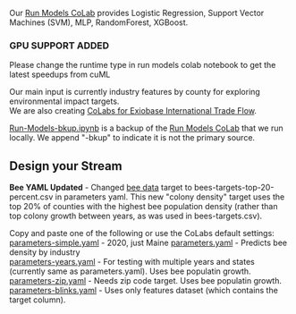 Our [Run Models CoLab](input/industries) provides Logistic Regression, Support Vector Machines (SVM), MLP, RandomForest, XGBoost.

### GPU SUPPORT ADDED
Please change the runtime type in run models colab notebook to get the latest speedups from cuML

Our main input is currently industry features by county for exploring environmental impact targets.  
We are also creating [CoLabs for Exiobase International Trade Flow](https://model.earth/profile/trade).


[Run-Models-bkup.ipynb](https://github.com/ModelEarth/realitystream/tree/main/models) is a backup of the [Run Models CoLab](https://colab.research.google.com/drive/1zu0WcCiIJ5X3iN1Hd1KSW4dGn0JuodB8?usp=sharing) that we run locally. We append "-bkup" to indicate it is not the primary source.

<h2>Design your Stream</h2>

**Bee YAML Updated** - Changed [bee data](input/bees) target to bees-targets-top-20-percent.csv in parameters yaml. This new "colony density" target uses the top 20% of counties with the highest bee population density (rather than top colony growth between years, as was used in bees-targets.csv).

<!--
Density file: bees-targets-top-20-percent.csv. Shashank worked from bees-population-usda.csv
(We previously used growth over time with the file bees-targets.csv)
-->

Copy and paste one of the following or use the CoLabs default settings:
[parameters-simple.yaml](https://raw.githubusercontent.com/ModelEarth/realitystream/main/parameters/parameters-simple.yaml) - 2020, just Maine
[parameters.yaml](https://raw.githubusercontent.com/ModelEarth/realitystream/main/parameters/parameters.yaml) - Predicts bee density by industry  
[parameters-years.yaml](https://raw.githubusercontent.com/ModelEarth/realitystream/main/parameters/parameters-years.yaml) - For testing with multiple years and states (currently same as parameters.yaml).  Uses bee populatin growth.
[parameters-zip.yaml](https://raw.githubusercontent.com/ModelEarth/realitystream/main/parameters/parameters-zip.yaml) - Needs zip code target. Uses bee populatin growth.  
[parameters-blinks.yaml](https://raw.githubusercontent.com/ModelEarth/realitystream/main/parameters/parameters-blinks.yaml) - Uses only features dataset (which contains the target column).

